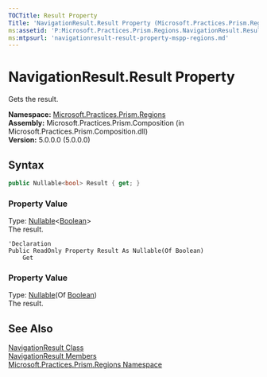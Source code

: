 ```yaml
---
TOCTitle: Result Property
Title: 'NavigationResult.Result Property (Microsoft.Practices.Prism.Regions)'
ms:assetid: 'P:Microsoft.Practices.Prism.Regions.NavigationResult.Result'
ms:mtpsurl: 'navigationresult-result-property-mspp-regions.md'
---
```


# NavigationResult.Result Property

Gets the result.

**Namespace:** [Microsoft.Practices.Prism.Regions](/patterns-practices/reference/mspp-regions-namespace)  
**Assembly:** Microsoft.Practices.Prism.Composition (in Microsoft.Practices.Prism.Composition.dll)  
**Version:** 5.0.0.0 (5.0.0.0)

## Syntax

```C#
public Nullable<bool> Result { get; }
```

### Property Value

Type: [Nullable](http://msdn.microsoft.com/en-us/library/b3h38hb0)&lt;[Boolean](http://msdn.microsoft.com/en-us/library/a28wyd50)&gt;  
The result.

```VB
'Declaration
Public ReadOnly Property Result As Nullable(Of Boolean)
	Get
```

### Property Value

Type: [Nullable](http://msdn.microsoft.com/en-us/library/b3h38hb0)(Of [Boolean](http://msdn.microsoft.com/en-us/library/a28wyd50))  
The result.

## See Also

[NavigationResult Class](/patterns-practices/reference/navigationresult-class-mspp-regions)  
[NavigationResult Members](/patterns-practices/reference/navigationresult-members-mspp-regions)  
[Microsoft.Practices.Prism.Regions Namespace](/patterns-practices/reference/mspp-regions-namespace)  